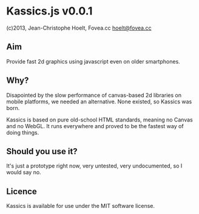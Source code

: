 Kassics.js v0.0.1
=================
(c)2013, Jean-Christophe Hoelt, Fovea.cc <hoelt@fovea.cc>

Aim
---
Provide fast 2d graphics using javascript even on older smartphones.

Why?
----
Disapointed by the slow performance of canvas-based 2d libraries on mobile platforms, we needed an alternative. None existed, so Kassics was born.

Kassics is based on pure old-school HTML standards, meaning no Canvas and no WebGL. It runs everywhere and proved to be the fastest way of doing things.

Should you use it?
------------------
It's just a prototype right now, very untested, very undocumented, so I would say no.

Licence
-------
Kassics is available for use under the MIT software license.
